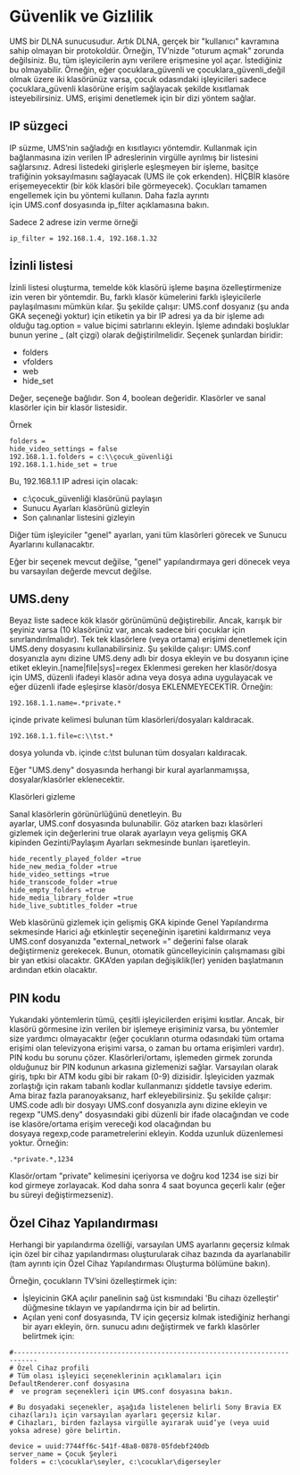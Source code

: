 # Güvenlik ve Gizlilik

UMS bir DLNA sunucusudur. Artık DLNA, gerçek bir "kullanıcı" kavramına sahip olmayan bir protokoldür. Örneğin, TV’nizde "oturum açmak" zorunda değilsiniz. Bu, tüm işleyicilerin aynı verilere erişmesine yol açar. İstediğiniz bu olmayabilir. Örneğin, eğer çocuklara_güvenli ve çocuklara_güvenli_değil olmak üzere iki klasörünüz varsa, çocuk odasındaki işleyicileri sadece çocuklara_güvenli klasörüne erişim sağlayacak şekilde kısıtlamak isteyebilirsiniz. UMS, erişimi denetlemek için bir dizi yöntem sağlar. 

## IP süzgeci

IP süzme, UMS’nin sağladığı en kısıtlayıcı yöntemdir. Kullanmak için bağlanmasına izin verilen IP adreslerinin virgülle ayrılmış bir listesini sağlarsınız. Adresi listedeki girişlerle eşleşmeyen bir işleme, basitçe trafiğinin yoksayılmasını sağlayacak (UMS ile çok erkenden). HİÇBİR klasöre erişemeyecektir (bir kök klasöri bile görmeyecek). Çocukları tamamen engellemek için bu yöntemi kullanın. Daha fazla ayrıntı için UMS.conf dosyasında ip_filter açıklamasına bakın.

Sadece 2 adrese izin verme örneği

```
ip_filter = 192.168.1.4, 192.168.1.32
```

## İzinli listesi

İzinli listesi oluşturma, temelde kök klasörü işleme başına özelleştirmenize izin veren bir yöntemdir. Bu, farklı klasör kümelerini farklı işleyicilerle paylaşılmasını mümkün kılar. Şu şekilde çalışır: UMS.conf dosyanız (şu anda GKA seçeneği yoktur) için etiketin ya bir IP adresi ya da bir işleme adı olduğu tag.option = value biçimi satırlarını ekleyin. İşleme adındaki boşluklar bunun yerine _ (alt çizgi) olarak değiştirilmelidir. Seçenek şunlardan biridir:

- folders
- vfolders
- web
- hide_set

Değer, seçeneğe bağlıdır. Son 4, boolean değeridir. Klasörler ve sanal klasörler için bir klasör listesidir.

Örnek

```
folders = 
hide_video_settings = false
192.168.1.1.folders = c:\\çocuk_güvenliği
192.168.1.1.hide_set = true
```

Bu, 192.168.1.1 IP adresi için olacak:

- c:\çocuk_güvenliği klasörünü paylaşın
- Sunucu Ayarları klasörünü gizleyin
- Son çalınanlar listesini gizleyin

Diğer tüm işleyiciler "genel" ayarları, yani tüm klasörleri görecek ve Sunucu Ayarlarını kullanacaktır.

Eğer bir seçenek mevcut değilse, "genel" yapılandırmaya geri dönecek veya bu varsayılan değerde mevcut değilse.

## UMS.deny

Beyaz liste sadece kök klasör görünümünü değiştirebilir. Ancak, karışık bir şeyiniz varsa (10 klasörünüz var, ancak sadece biri çocuklar için sınırlandırılmalıdır). Tek tek klasörlere (veya ortama) erişimi denetlemek için UMS.deny dosyasını kullanabilirsiniz. Şu şekilde çalışır: UMS.conf dosyanızla aynı dizine UMS.deny adlı bir dosya ekleyin ve bu dosyanın içine etiket ekleyin.[name|file|sys]=regex Eklenmesi gereken her klasör/dosya için UMS, düzenli ifadeyi klasör adına veya dosya adına uygulayacak ve eğer düzenli ifade eşleşirse klasör/dosya EKLENMEYECEKTİR. Örneğin:
```
192.168.1.1.name=.*private.*
```

içinde private kelimesi bulunan tüm klasörleri/dosyaları kaldıracak.
```
192.168.1.1.file=c:\\tst.*
```

dosya yolunda vb. içinde c:\tst bulunan tüm dosyaları kaldıracak.

Eğer "UMS.deny" dosyasında herhangi bir kural ayarlanmamışsa, dosyalar/klasörler eklenecektir.

Klasörleri gizleme

Sanal klasörlerin görünürlüğünü denetleyin. Bu ayarlar, UMS.conf dosyasında bulunabilir. Göz atarken bazı klasörleri gizlemek için değerlerini true olarak ayarlayın veya gelişmiş GKA kipinden Gezinti/Paylaşım Ayarları sekmesinde bunları işaretleyin.

```
hide_recently_played_folder =true
hide_new_media_folder =true
hide_video_settings =true
hide_transcode_folder =true
hide_empty_folders =true
hide_media_library_folder =true
hide_live_subtitles_folder =true
```

Web klasörünü gizlemek için gelişmiş GKA kipinde Genel Yapılandırma sekmesinde Harici ağı etkinleştir seçeneğinin işaretini kaldırmanız veya UMS.conf dosyanızda "external_network =" değerini false olarak değiştirmeniz gerekecek. Bunun, otomatik güncelleyicinin çalışmaması gibi bir yan etkisi olacaktır. GKA’den yapılan değişiklik(ler) yeniden başlatmanın ardından etkin olacaktır.

## PIN kodu

Yukarıdaki yöntemlerin tümü, çeşitli işleyicilerden erişimi kısıtlar. Ancak, bir klasörü görmesine izin verilen bir işlemeye erişiminiz varsa, bu yöntemler size yardımcı olmayacaktır (eğer çocukların oturma odasındaki tüm ortama erişimi olan televizyona erişimi varsa, o zaman bu ortama erişimleri vardır). PIN kodu bu sorunu çözer. Klasörleri/ortamı, işlemeden girmek zorunda olduğunuz bir PIN kodunun arkasına gizlemenizi sağlar. Varsayılan olarak giriş, tıpkı bir ATM kodu gibi bir rakam (0-9) dizisidir. İşleyiciden yazmak zorlaştığı için rakam tabanlı kodlar kullanmanızı şiddetle tavsiye ederim. Ama biraz fazla paranoyaksanız, harf ekleyebilirsiniz. Şu şekilde çalışır: UMS.code adlı bir dosyayı UMS.conf dosyanızla aynı dizine ekleyin ve regexp "UMS.deny" dosyasındaki gibi düzenli bir ifade olacağından ve code ise klasöre/ortama erişim vereceği kod olacağından bu dosyaya regexp,code parametrelerini ekleyin. Kodda uzunluk düzenlemesi yoktur. Örneğin:
```
.*private.*,1234
```

Klasör/ortam "private" kelimesini içeriyorsa ve doğru kod 1234 ise sizi bir kod girmeye zorlayacak. Kod daha sonra 4 saat boyunca geçerli kalır (eğer bu süreyi değiştirmezseniz).

## Özel Cihaz Yapılandırması

Herhangi bir yapılandırma özelliği, varsayılan UMS ayarlarını geçersiz kılmak için özel bir cihaz yapılandırması oluşturularak cihaz bazında da ayarlanabilir (tam ayrıntı için Özel Cihaz Yapılandırması Oluşturma bölümüne bakın).

Örneğin, çocukların TV’sini özelleştirmek için:
- İşleyicinin GKA açılır panelinin sağ üst kısmındaki 'Bu cihazı özelleştir' düğmesine tıklayın ve yapılandırma için bir ad belirtin.
- Açılan yeni conf dosyasında, TV için geçersiz kılmak istediğiniz herhangi bir ayarı ekleyin, örn. sunucu adını değiştirmek ve farklı klasörler belirtmek için:
```
#----------------------------------------------------------------------------
# Özel Cihaz profili
# Tüm olası işleyici seçeneklerinin açıklamaları için DefaultRenderer.conf dosyasına
#  ve program seçenekleri için UMS.conf dosyasına bakın.

# Bu dosyadaki seçenekler, aşağıda listelenen belirli Sony Bravia EX cihaz(ları)ı için varsayılan ayarları geçersiz kılar.
# Cihazları, birden fazlaysa virgülle ayırarak uuid’ye (veya uuid yoksa adrese) göre belirtin.

device = uuid:7744ff6c-541f-48a8-0878-05fdebf240db
server_name = Çocuk Şeyleri
folders = c:\cocuklar\seyler, c:\cocuklar\digerseyler
```
